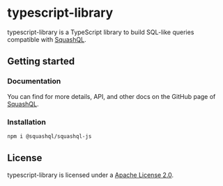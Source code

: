 # typescript-library

typescript-library is a TypeScript library to build SQL-like queries compatible with [SquashQL](https://github.com/paulbares/aitm).

## Getting started

### Documentation

You can find for more details, API, and other docs on the GitHub page of [SquashQL](https://github.com/paulbares/aitm/blob/main/QUERY.md).

### Installation

```bash
npm i @squashql/squashql-js
```

## License

typescript-library is licensed under a [Apache License 2.0](https://github.com/paulbares/aitm/blob/main/LICENSE.md).
